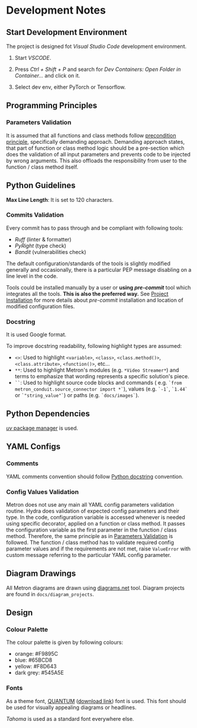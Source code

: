 # Development Notes

## Start Development Environment

The project is designed fot *Visual Studio Code* development environment.

1. Start *VSCODE*.

2. Press *Ctrl + Shift + P* and search for *Dev Containers: Open Folder in Container...* and click on it.

3. Select dev env, either PyTorch or Tensorflow.

## Programming Principles

### Parameters Validation

It is assumed that all functions and class methods follow
[precondition principle](https://en.wikipedia.org/wiki/Precondition), specifically demanding approach. Demanding
approach states, that part of function or class method logic should be a pre-section which does the validation of all
input parameters and prevents code to be injected by wrong arguments. This also offloads the responsibility from user to
the function / class method itself.

## Python Guidelines

**Max Line Length**: It is set to 120 characters.

### Commits Validation

Every commit has to pass through and be compliant with following tools:

- *Ruff* (linter & formatter)
- *PyRight* (type check)
- *Bandit* (vulnerabilities check)

The default configuration/standards of the tools is slightly modified generally and occasionally, there is a particular
PEP message disabling on a line level in the code.

Tools could be installed manually by a user or **using *pre-commit*** tool which integrates all the tools.
**This is also the preferred way.** See [Project Installation](../docs/project_installation.md) for more details about
*pre-commit* installation and location of modified configuration files.

### Docstring

It is used Google format.

To improve docstring readability, following highlight types are assumed:

- `<>`: Used to highlight `<variable>`, `<class>`, `<class.method()>`, `<class.attribute>`, `<function()>`, etc...
- `**`: Used to highlight Metron's modules (e.g. `*Video Streamer*`) and terms to emphasize that wording represents a
  specific solution's piece.
- ``` `` ```: Used to highlight source code blocks and commands (
  e.g. `` `from metron_conduit.source_connector import *` ``), values (e.g. `` `-1` ``, `` `1.44` ``
  or `` `"string_value"` ``) or paths (e.g. `` `docs/images` ``).

## Python Dependencies

[*uv* package manager](https://astral.sh/blog/uv) is used.

## YAML Configs

### Comments

YAML comments convention should follow [Python docstring](#docstring) convention.

### Config Values Validation

Metron does not use any main all YAML config parameters validation routine. Hydra does validation of expected config
parameters and their type. In the code, configuration variable is accessed whenever is needed using specific decorator,
applied on a function or class method. It passes the configuration variable as the first parameter in the function /
class method. Therefore, the same principle as in [Parameters Validation](#parameters-validation) is followed. The
function / class method has to validate required config parameter values and if the requirements are not met,
raise `ValueError` with custom message referring to the particular YAML config parameter.

## Diagram Drawings

All Metron diagrams are drawn using [diagrams.net](https://www.diagrams.net) tool. Diagram projects are found in
`docs/diagram_projects`.

## Design

### Colour Palette

The colour palette is given by following colours:

- orange: #F9895C
- blue: #65BCD8
- yellow: #F8D643
- dark grey: #545A5E

### Fonts

As a theme
font, [QUANTUM](https://www.behance.net/gallery/63174797/QUANTUM-FREE-FONT?tracking_source=project_owner_other_projects) ([download link](https://www.dafont.com/quantum-4.font))
font is used. This font should be used for visually appealing diagrams or headlines.

*Tahoma* is used as a standard font everywhere else.